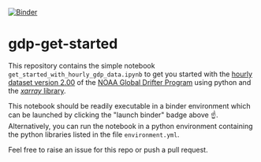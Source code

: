 [![Binder](https://mybinder.org/badge_logo.svg)](https://mybinder.org/v2/gh/Cloud-Drift/gdp-get-started/HEAD)
# gdp-get-started
This repository contains the simple notebook `get_started_with_hourly_gdp_data.ipynb` to get you started with the [hourly dataset version 2.00](https://www.aoml.noaa.gov/phod/gdp/hourly_data.php) of the [NOAA Global Drifter Program](https://www.aoml.noaa.gov/phod/gdp/index.php) using python and the [*xarray* library](https://docs.xarray.dev/en/stable/). 

This notebook should be readily executable in a binder environment which can be launched by clicking the "launch binder" badge above :point_up:. Alternatively, you can run the notebook in a python environment containing the python libraries listed in the file `environment.yml`.

Feel free to raise an issue for this repo or push a pull request. 
